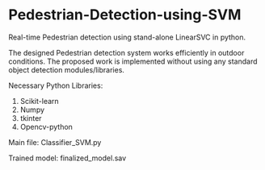 # Pedestrian-Detection-using-SVM
Real-time Pedestrian detection using stand-alone LinearSVC in python.

The designed Pedestrian detection system works efficiently in outdoor conditions. The proposed work is implemented without using any standard object detection modules/libraries.

Necessary Python Libraries:
1. Scikit-learn
2. Numpy 
3. tkinter
4. Opencv-python


Main file: Classifier_SVM.py 

Trained model: finalized_model.sav 



